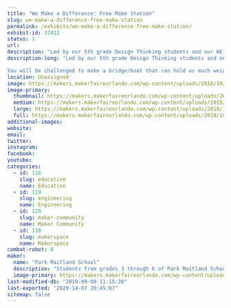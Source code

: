 ```yaml
---
title: "We Make a Difference: Free Make Station"
slug: we-make-a-difference-free-make-station
permalink: /exhibits/we-make-a-difference-free-make-station/
exhibit-id: 37813
status: 1
url: 
description: "Led by our 5th grade Design Thinking students and our WE Schools community service team, WE Make a Difference is a collaboration that invites attendees to participate in a mini-maker challenge/free make station that can truly make a difference!"
description-long: "Led by our 5th grade Design Thinking students and our WE Schools community service team, WE Make a Difference is a collaboration that invites attendees to participate in a mini-maker challenge that can truly make a difference!

You will be challenged to make a bridge/boat that can hold as much weight as possible, using humble materials. Put it to the test and see how you stack up to the rest of the competitors on our digital leaderboard! If this challenge is not enough? WE Schools also challenges you to make a difference! See what they are doing to bring the pros of the maker movement into schools around the community and help contribute to their mission of designing, making, and donating fully equipped \"maker carts\" to schools of need!"
location: Unassigned
image: https://makers.makerfaireorlando.com/wp-content/uploads/2018/10/Maker-Challenge-Bridge-1024x699.jpg
image-primary:
  thumbnail: https://makers.makerfaireorlando.com/wp-content/uploads/2018/10/Maker-Challenge-Bridge-150x150.jpg
  medium: https://makers.makerfaireorlando.com/wp-content/uploads/2018/10/Maker-Challenge-Bridge-300x205.jpg
  large: https://makers.makerfaireorlando.com/wp-content/uploads/2018/10/Maker-Challenge-Bridge-1024x699.jpg
  full: https://makers.makerfaireorlando.com/wp-content/uploads/2018/10/Maker-Challenge-Bridge.jpg
additional-images:
website: 
email: 
twitter: 
instagram: 
facebook: 
youtube: 
categories:
  - id: 116
    slug: education
    name: Education
  - id: 119
    slug: engineering
    name: Engineering
  - id: 129
    slug: maker-community
    name: Maker Community
  - id: 130
    slug: makerspace
    name: Makerspace
combat-robot: 0
maker:
  name: "Park Maitland School"
  description: "Students from grades 3 through 6 of Park Maitland School take part in programmed Design Thinking classes twice a week. In their newly renovated Maker Space, students hone their 21st Century Skills of collaboration, problem solving, creativity, and critical thinking through project based learning. Students are encouraged to tinker and are taught the design process through different modes and hands-on learning experiences. Science, technology, engineering, the arts, and math all play a role in their learning! Students further share their learning to authentic audiences through showcases, hands-on exhibits, and by creating learning experiences for others."
  image-primary: https://makers.makerfaireorlando.com/wp-content/uploads/2018/09/PMS-Logo.jpg
last-modified-db: "2019-09-08 11:15:26"
last-exported: "2020-14-07 20:45:07"
sitemap: false
---
```

